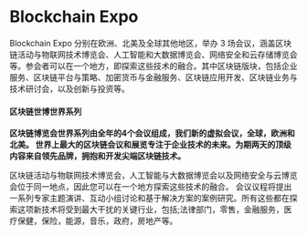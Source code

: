 # 

# Blockchain Expo

Blockchain Expo 分别在欧洲、北美及全球其他地区，举办 3 场会议，涵盖区块链活动与物联网技术博览会、人工智能和大数据博览会、网络安全和云存储博览会等。参会者可以在一个地方，即探索这些技术的融合。其中区块链版块，包括企业服务、区块链平台与策略、加密货币与金融服务、区块链应用开发、区块链业务与技术研讨会，以及创新与投资等。

#### 区块链世博世界系列

**区块链博览会世界系列由全年的4个会议组成，我们新的虚拟会议，全球，欧洲和北美。 世界上最大的区块链会议和展览专注于企业技术的未来。为期两天的顶级内容来自领先品牌，拥抱和开发尖端区块链技术。**

区块链活动与物联网技术博览会，人工智能与大数据博览会以及网络安全与云博览会位于同一地点，因此您可以在一个地方探索这些技术的融合。 会议议程将提出一系列专家主题演讲、互动小组讨论和基于解决方案的案例研究。所有这些都在探索这项新技术将受到最大干扰的关键行业，包括;法律部门，零售，金融服务，医疗保健，保险，能源，音乐，政府，房地产等。

